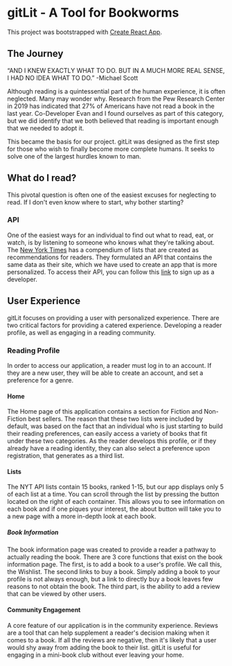 # gitLit - A Tool for Bookworms

This project was bootstrapped with [Create React App](https://github.com/facebook/create-react-app).

## The Journey 
 “AND I KNEW EXACTLY WHAT TO DO. BUT IN A MUCH MORE REAL SENSE, I HAD NO IDEA WHAT TO DO.” -Michael Scott

 Although reading is a quintessential part of the human experience, it is often neglected. Many may wonder why. Research from the Pew Research Center in 2019 has indicated that 27% of Americans have not read a book in the last year. Co-Developer Evan and I found ourselves as part of this category, but we did identify that we both believed that reading is important enough that we needed to adopt it.

 This became the basis for our project. gitLit was designed as the first step for those who wish to finally become more complete humans. It seeks to solve one of the largest hurdles known to man. 

 ## What do I read?
 This pivotal question is often one of the easiest excuses for neglecting to read. If I don't even know where to start, why bother starting?

 ### API
 One of the easiest ways for an individual to find out what to read, eat, or watch, is by listening to someone who knows what they're talking about. The [New York Times](https://www.nytimes.com/books/best-sellers/) has a compendium of lists that are created as recommendations for readers. They formulated an API that contains the same data as their site, which we have used to create an app that is more personalized. To access their API, you can follow this [link](https://developer.nytimes.com/) to sign up as a developer.

 ## User Experience
 gitLit focuses on providing a user with personalized experience. There are two critical factors for providing a catered experience. Developing a reader profile, as well as engaging in a reading community. 

 ### Reading Profile
 In order to access our application, a reader must log in to an account. If they are a new user, they will be able to create an account, and set a preference for a genre.

#### Home  
The Home page of this application contains a section for Fiction and Non-Fiction best sellers. The reason that these two lists were included by default, was based on the fact that an individual who is just starting to build their reading preferences, can easily access a variety of books that fit under these two categories. As the reader develops this profile, or if they already have a reading identity, they can also select a preference upon registration, that generates as a third list. 

#### Lists
The NYT API lists contain 15 books, ranked 1-15, but our app displays only 5 of each list at a time. You can scroll through the list by pressing the button located on the right of each container. This allows you to see information on each book and if one piques your interest, the about button will take you to a new page with a more in-depth look at each book.

##### Book Information
The book information page was created to provide a reader a pathway to actually reading the book. There are 3 core functions that exist on the book information page. The first, is to add a book to a user's profile. We call this, the Wishlist. The second links to buy a book. Simply adding a book to your profile is not always enough, but a link to directly buy a book leaves few reasons to not obtain the book. The third part, is the ability to add a review that can be viewed by other users. 

#### Community Engagement
A core feature of our application is in the community experience. Reviews are a tool that can help supplement a reader's decision making when it comes to a book. If all the reviews are negative, then it's likely that a user would shy away from adding the book to their list. gitLit is useful for engaging in a mini-book club without ever leaving your home. 

